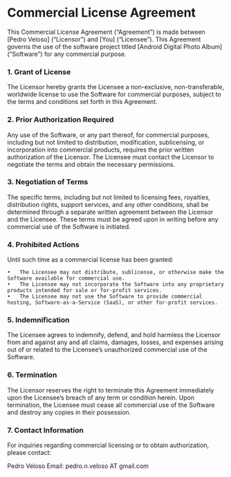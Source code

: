 # Commercial License Agreement

This Commercial License Agreement (“Agreement”) is made between [Pedro Veloso] (“Licensor”) and [You] (“Licensee”). This Agreement governs the use of the software project titled [Android Digital Photo Album] (“Software”) for any commercial purpose.

### 1. Grant of License

The Licensor hereby grants the Licensee a non-exclusive, non-transferable, worldwide license to use the Software for commercial purposes, subject to the terms and conditions set forth in this Agreement.

### 2. Prior Authorization Required

Any use of the Software, or any part thereof, for commercial purposes, including but not limited to distribution, modification, sublicensing, or incorporation into commercial products, requires the prior written authorization of the Licensor. The Licensee must contact the Licensor to negotiate the terms and obtain the necessary permissions.

### 3. Negotiation of Terms

The specific terms, including but not limited to licensing fees, royalties, distribution rights, support services, and any other conditions, shall be determined through a separate written agreement between the Licensor and the Licensee. These terms must be agreed upon in writing before any commercial use of the Software is initiated.

### 4. Prohibited Actions

Until such time as a commercial license has been granted:

	•	The Licensee may not distribute, sublicense, or otherwise make the Software available for commercial use.
	•	The Licensee may not incorporate the Software into any proprietary products intended for sale or for-profit services.
	•	The Licensee may not use the Software to provide commercial hosting, Software-as-a-Service (SaaS), or other for-profit services.

### 5. Indemnification

The Licensee agrees to indemnify, defend, and hold harmless the Licensor from and against any and all claims, damages, losses, and expenses arising out of or related to the Licensee’s unauthorized commercial use of the Software.

### 6. Termination

The Licensor reserves the right to terminate this Agreement immediately upon the Licensee’s breach of any term or condition herein. Upon termination, the Licensee must cease all commercial use of the Software and destroy any copies in their possession.

### 7. Contact Information

For inquiries regarding commercial licensing or to obtain authorization, please contact:

Pedro Veloso
Email: pedro.n.veloso AT gmail.com
